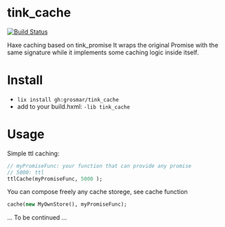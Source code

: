 # tink_cache
[![Build Status](https://travis-ci.org/grosmar/tink_cache.svg?branch=master)](https://travis-ci.org/grosmar/tink_cache)

Haxe caching based on tink_promise
It wraps the original Promise with the same signature while it implements some caching logic inside itself.

# Install
- `lix install gh:grosmar/tink_cache`
- add to your build.hxml: `-lib tink_cache`

# Usage
Simple ttl caching:
```haxe
// myPromiseFunc: your function that can provide any promise
// 5000: ttl
ttlCache(myPromiseFunc, 5000 );
```

You can compose freely any cache storege, see cache function
```haxe
cache(new MyOwnStore(), myPromiseFunc);
```
... To be continued ...
